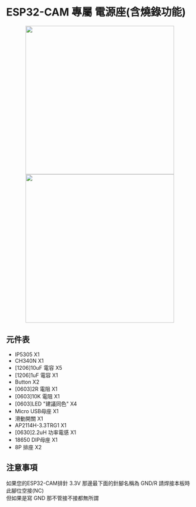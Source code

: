 # ESP32-CAM 專屬 電源座(含燒錄功能)
<div align="center">
<img src="https://user-images.githubusercontent.com/53372547/146429661-a60fe117-9b9a-43a4-82c5-555a294864d7.jpg" width="400">
<img src="https://user-images.githubusercontent.com/53372547/146429677-89d84874-cfce-4e3c-a57d-58e58bc745f9.jpg" width="400">
</div>   

## 元件表
- IP5305 X1  
- CH340N X1  
- [1206]10uF 電容 X5  
- [1206]1uF 電容 X1  
- Button X2  
- [0603]2R 電阻 X1  
- [0603]10K 電阻 X1  
- [0603]LED "建議同色" X4  
- Micro USB母座 X1  
- 滑動開關 X1  
- AP2114H-3.3TRG1 X1  
- [0630]2.2uH 功率電感 X1  
- 18650 DIP母座 X1  
- 8P 排座 X2  
## 注意事項
如果您的ESP32-CAM排針 3.3V 那邊最下面的針腳名稱為 GND/R 請焊接本板時此腳位空接(NC)  
但如果是寫 GND 那不管接不接都無所謂
